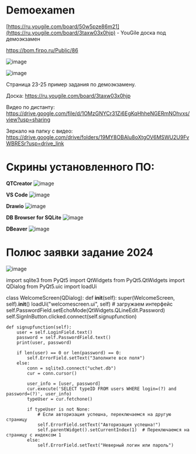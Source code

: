 # Demoexamen

[https://ru.yougile.com/board/50w5pze86m21](https://ru.yougile.com/board/3taxw03x0hjp) - YouGile доска под демоэкзамен

https://bom.firpo.ru/Public/86

![image](https://github.com/user-attachments/assets/55c003bb-a684-4dce-8bf9-da0e11a69330)

![image](https://github.com/user-attachments/assets/dce48e67-2abf-4caa-9017-68d606c280e9)

Страница 23-25 пример задания по демоэкзамену. 

Доска: https://ru.yougile.com/board/3taxw03x0hjp

Видео по дистанту: https://drive.google.com/file/d/1OMzGNYCr31Zi6EgKqHhheNGERmNOhvxs/view?usp=sharing

Зеркало на папку с видео: https://drive.google.com/drive/folders/19MY8OBAlu8oXtgOV6MSWU2U9FvWBRESr?usp=drive_link

# Скрины установленного ПО:

**QTCreator**
![image](https://github.com/user-attachments/assets/436b2ca4-2ca5-4865-ae85-01f04041ba9d)

**VS Code**
![image](https://github.com/user-attachments/assets/d6df9a55-f020-4254-a943-b904f254f165)

**Drawio**
![image](https://github.com/user-attachments/assets/c50e9ec6-d01d-4668-8a8d-75757157b131)

**DB Browser for SQLite**
![image](https://github.com/user-attachments/assets/f4818c61-9e58-4258-bf4b-599ddbb074df)

**DBeaver**
![image](https://github.com/user-attachments/assets/2042b13a-e9cf-4f85-a6ed-7102de6e3323)

# Полюс заявки задание 2024
![image](https://github.com/user-attachments/assets/c521e407-ee3a-4202-a6a3-6c04063a7d5d)



import sqlite3
from PyQt5 import QtWidgets
from PyQt5.QtWidgets import QDialog
from PyQt5.uic import loadUi

class WelcomeScreen(QDialog):
    def __init__(self):
        super(WelcomeScreen, self).__init__()
        loadUi("welcomescreen.ui", self)  # загружаем интерфейс
        self.PasswordField.setEchoMode(QtWidgets.QLineEdit.Password)
        self.SignInButton.clicked.connect(self.signupfunction)
    
    def signupfunction(self):
        user = self.LoginField.text()
        password = self.PasswordField.text()
        print(user, password)

        if len(user) == 0 or len(password) == 0:
            self.ErrorField.setText("Заполните все поля")
        else:
            conn = sqlite3.connect("uchet.db")
            cur = conn.cursor()

            user_info = [user, password]
            cur.execute('SELECT typeID FROM users WHERE login=(?) and password=(?)', user_info) 
            typeUser = cur.fetchone()

            if typeUser is not None:
                # Если авторизация успешна, переключаемся на другую страницу
                self.ErrorField.setText("Авторизация успешна!")
                self.parentWidget().setCurrentIndex(1)  # Переключаемся на страницу с индексом 1
            else:
                self.ErrorField.setText("Неверный логин или пароль")

